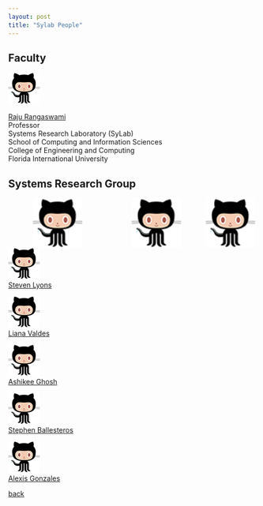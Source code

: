 ```yaml
---
layout: post
title: "Sylab People"
---
```


## Faculty

![Image](/images/octocat.png)

[Raju Rangaswami](https://users.cs.fiu.edu/~raju/WWW/)<br />
Professor<br />
Systems Research Laboratory (SyLab)<br />
School of Computing and Information Sciences<br />
College of Engineering and Computing<br />
Florida International University

## Systems Research Group
  <img align="left" src="/images/octocat.png" width="100" alt="Made with Angular" title="Angular" hspace="50" />
  <img align="left" src="/images/octocat.png" width="100" hspace="50"/> 
  <img align="left" src="/images/octocat.png" width="100" />
  <br/><br/><br/><br/><br/>

![Image](/images/octocat.png)<br />
[Steven Lyons](https://users.cs.fiu.edu/~slyon001/) 

![Image](/images/octocat.png)<br />
[Liana Valdes](https://lia54.github.io/) 

![Image](/images/octocat.png)<br />
[Ashikee Ghosh](https://lia54.github.io/) 

![Image](/images/octocat.png)<br />
[Stephen Ballesteros](https://lia54.github.io/) 

![Image](/images/octocat.png)<br />
[Alexis Gonzales](https://lia54.github.io/)

[back](/)
